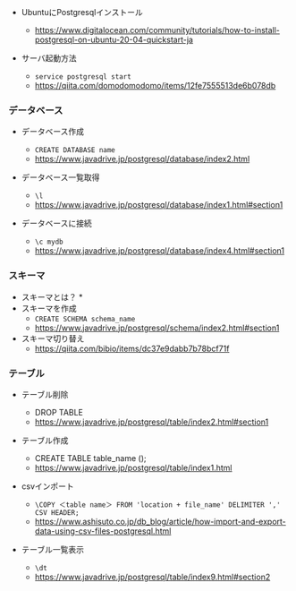 * UbuntuにPostgresqlインストール
    * https://www.digitalocean.com/community/tutorials/how-to-install-postgresql-on-ubuntu-20-04-quickstart-ja

* サーバ起動方法
    * ``` service postgresql start ```
    * https://qiita.com/domodomodomo/items/12fe7555513de6b078db

### データベース
* データベース作成
    * ``` CREATE DATABASE name ```
    * https://www.javadrive.jp/postgresql/database/index2.html

* データベース一覧取得
    * ``` \l ```
    * https://www.javadrive.jp/postgresql/database/index1.html#section1

* データベースに接続
    * ``` \c mydb ```
    * https://www.javadrive.jp/postgresql/database/index4.html#section1


### スキーマ
* スキーマとは？ 
    * 
* スキーマを作成
    * ``` CREATE SCHEMA schema_name ```
    * https://www.javadrive.jp/postgresql/schema/index2.html#section1
* スキーマ切り替え
    * https://qiita.com/bibio/items/dc37e9dabb7b78bcf71f


### テーブル
* テーブル削除
    * DROP TABLE
    * https://www.javadrive.jp/postgresql/table/index2.html#section1

* テーブル作成
    * CREATE TABLE table_name ();
    * https://www.javadrive.jp/postgresql/table/index1.html

* csvインポート
    * ``` \COPY ＜table name＞ FROM 'location + file_name' DELIMITER ',' CSV HEADER; ```
    * https://www.ashisuto.co.jp/db_blog/article/how-import-and-export-data-using-csv-files-postgresql.html

* テーブル一覧表示
    * ``` \dt ```
    * https://www.javadrive.jp/postgresql/table/index9.html#section2